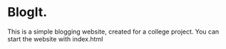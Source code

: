 # BlogIt.
This is a simple blogging website, created for a college project.
You can start the website with index.html
